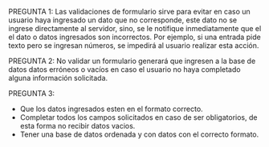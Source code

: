 PREGUNTA 1:
Las validaciones de formulario sirve para evitar en caso un usuario haya ingresado un dato que no corresponde, este
dato no se ingrese directamente al servidor, sino, se le notifique inmediatamente que el el dato o datos ingresados son
incorrectos. Por ejemplo, si una entrada pide texto pero se ingresan números, se impedirá al usuario realizar esta acción. 

PREGUNTA 2:
No validar un formulario generará que ingresen a la base de datos datos erróneos o vacíos en caso el usuario no haya
completado alguna información solicitada.


PREGUNTA 3:
- Que los datos ingresados esten en el formato correcto.
- Completar todos los campos solicitados en caso de ser obligatorios, de esta forma no recibir datos vacios.
- Tener una base de datos ordenada y con datos con el correcto formato.